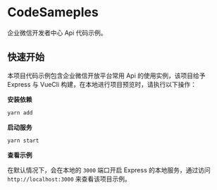 # CodeSameples
企业微信开发者中心 Api 代码示例。
## 快速开始

本项目代码示例包含企业微信开放平台常用 Api 的使用实例，该项目给予 Express 与 VueCli 构建，在本地进行项目预览时，请执行以下操作：

**安装依赖**

``` bash
yarn add
```

**启动服务**

``` bash
yarn start
```

**查看示例**

在默认情况下，会在本地的 `3000` 端口开启 Express 的本地服务，通过访问 `http://localhost:3000` 来查看该项目示例。